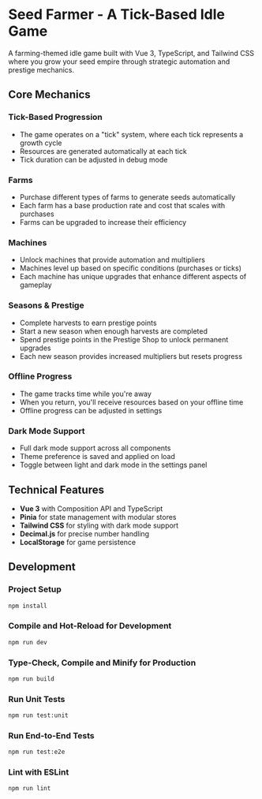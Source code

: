 # Seed Farmer - A Tick-Based Idle Game

A farming-themed idle game built with Vue 3, TypeScript, and Tailwind CSS where you grow your seed empire through strategic automation and prestige mechanics.

## Core Mechanics

### Tick-Based Progression

- The game operates on a "tick" system, where each tick represents a growth cycle
- Resources are generated automatically at each tick
- Tick duration can be adjusted in debug mode

### Farms

- Purchase different types of farms to generate seeds automatically
- Each farm has a base production rate and cost that scales with purchases
- Farms can be upgraded to increase their efficiency

### Machines

- Unlock machines that provide automation and multipliers
- Machines level up based on specific conditions (purchases or ticks)
- Each machine has unique upgrades that enhance different aspects of gameplay

### Seasons & Prestige

- Complete harvests to earn prestige points
- Start a new season when enough harvests are completed
- Spend prestige points in the Prestige Shop to unlock permanent upgrades
- Each new season provides increased multipliers but resets progress

### Offline Progress

- The game tracks time while you're away
- When you return, you'll receive resources based on your offline time
- Offline progress can be adjusted in settings

### Dark Mode Support

- Full dark mode support across all components
- Theme preference is saved and applied on load
- Toggle between light and dark mode in the settings panel

## Technical Features

- **Vue 3** with Composition API and TypeScript
- **Pinia** for state management with modular stores
- **Tailwind CSS** for styling with dark mode support
- **Decimal.js** for precise number handling
- **LocalStorage** for game persistence

## Development

### Project Setup

```bash
npm install
```

### Compile and Hot-Reload for Development

```bash
npm run dev
```

### Type-Check, Compile and Minify for Production

```bash
npm run build
```

### Run Unit Tests

```bash
npm run test:unit
```

### Run End-to-End Tests

```bash
npm run test:e2e
```

### Lint with ESLint

```bash
npm run lint
```
